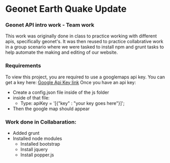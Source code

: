 # Geonet Earth Quake Update 
### Geonet API intro work - Team work
This work was originally done in class to practice working with different apis, specifically geonet's. It was then reused to practice collabrative work in a group scenario where we were tasked to install npm and grunt tasks to help automate the making and editing of our website.

### Requirements
To view this project, you are required to use a googlemaps api key. You can get a key here: 
[Google Api Key link](https://console.cloud.google.com/google/maps-apis/credentials?project=wellington-breweries&folder=&organizationId= "Google Api Key link title")
Once you have an api key:
* Create a config.json file inside of the js folder
* inside of that file:
	* Type: apiKey = '[{"key" : "your key goes here"}]';
* Then the google map should appear

### Work done in Collabaration:
* Added grunt
* Installed node modules
	* Installed bootstrap
	* Install jquery
	* Install popper.js